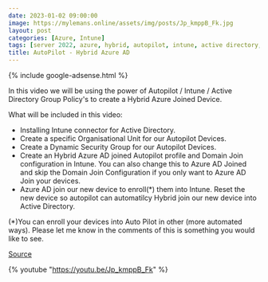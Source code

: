 ```yaml
---
date: 2023-01-02 09:00:00
image: https://mylemans.online/assets/img/posts/Jp_kmppB_Fk.jpg
layout: post
categories: [Azure, Intune]
tags: [server 2022, azure, hybrid, autopilot, intune, active directory, tutorial, youtube]
title: AutoPilot - Hybrid Azure AD
---
```


{% include google-adsense.html %}

In this video we will be using the power of Autopilot / Intune / Active Directory Group Policy's to create a Hybrid Azure Joined Device.

What will be included in this video:
- Installing Intune connector for Active Directory.
- Create a specific Organisational Unit for our Autopilot Devices.
- Create a Dynamic Security Group for our Autopilot Devices.
- Create an Hybrid Azure AD joined Autopilot profile and Domain Join configuration in Intune. You can also change this to Azure AD Joined and skip the Domain Join Configuration if you only want to Azure AD Join your devices.
- Azure AD join our new device to enroll(*) them into Intune. 
Reset the new device so autopilot can automatilcy Hybrid join our new device into Active Directory.

(*)You can enroll your devices into Auto Pilot in other (more automated ways). Please let me know in the comments of this is something you would like to see.

[Source](https://learn.microsoft.com/en-us/mem/autopilot/windows-autopilot-hybrid)

{% youtube "https://youtu.be/Jp_kmppB_Fk" %}
